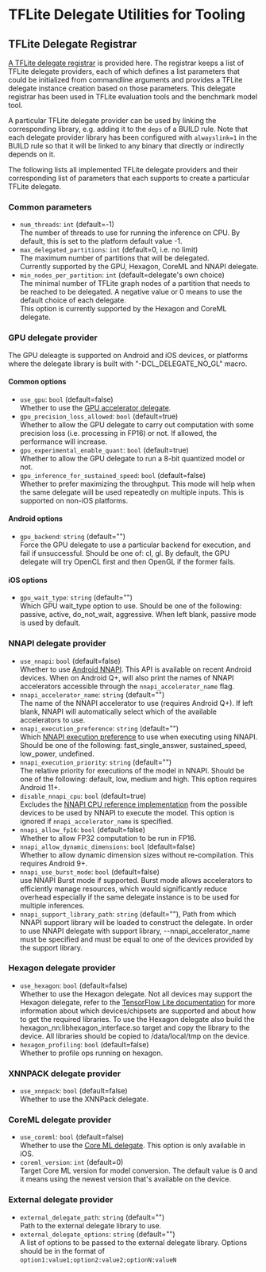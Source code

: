 # TFLite Delegate Utilities for Tooling

## TFLite Delegate Registrar

[A TFLite delegate registrar](https://github.com/tensorflow/tensorflow/blob/master/tensorflow/lite/tools/delegates/delegate_provider.h)
is provided here. The registrar keeps a list of TFLite delegate providers, each
of which defines a list parameters that could be initialized from commandline
arguments and provides a TFLite delegate instance creation based on those
parameters. This delegate registrar has been used in TFLite evaluation tools and
the benchmark model tool.

A particular TFLite delegate provider can be used by
linking the corresponding library, e.g. adding it to the `deps` of a BUILD rule.
Note that each delegate provider library has been configured with
`alwayslink=1` in the BUILD rule so that it will be linked to any binary that
directly or indirectly depends on it.

The following lists all implemented TFLite delegate providers and their
corresponding list of parameters that each supports to create a particular
TFLite delegate.

### Common parameters
*   `num_threads`: `int` (default=-1) \
    The number of threads to use for running the inference on CPU. By default,
    this is set to the platform default value -1.
*   `max_delegated_partitions`: `int` (default=0, i.e. no limit) \
    The maximum number of partitions that will be delegated. \
    Currently supported by the GPU, Hexagon, CoreML and NNAPI delegate.
*   `min_nodes_per_partition`: `int` (default=delegate's own choice) \
    The minimal number of TFLite graph nodes of a partition that needs to be
    reached to be delegated. A negative value or 0 means to use the default
    choice of each delegate. \
    This option is currently supported by the Hexagon and CoreML delegate.

### GPU delegate provider

The GPU deleagte is supported on Android and iOS devices, or platforms where
the delegate library is built with "-DCL_DELEGATE_NO_GL" macro.

#### Common options
*   `use_gpu`: `bool` (default=false) \
    Whether to use the
    [GPU accelerator delegate](https://github.com/tensorflow/tensorflow/tree/master/tensorflow/lite/delegates/gpu).
*   `gpu_precision_loss_allowed`: `bool` (default=true) \
    Whether to allow the GPU delegate to carry out computation with some
    precision loss (i.e. processing in FP16) or not. If allowed, the performance
    will increase.
*   `gpu_experimental_enable_quant`: `bool` (default=true) \
    Whether to allow the GPU delegate to run a 8-bit quantized model or not.
*   `gpu_inference_for_sustained_speed`: `bool` (default=false) \
    Whether to prefer maximizing the throughput. This mode will help when the
    same delegate will be used repeatedly on multiple inputs. This is supported
    on non-iOS platforms.

#### Android options
*  `gpu_backend`: `string` (default="") \
    Force the GPU delegate to use a particular backend for execution, and fail
    if unsuccessful. Should be one of: cl, gl. By default, the GPU delegate will
    try OpenCL first and then OpenGL if the former fails.

#### iOS options
*   `gpu_wait_type`: `string` (default="") \
    Which GPU wait_type option to use. Should be one of the following: passive,
    active, do_not_wait, aggressive. When left blank, passive mode is used by
    default.

### NNAPI delegate provider
*   `use_nnapi`: `bool` (default=false) \
    Whether to use
    [Android NNAPI](https://developer.android.com/ndk/guides/neuralnetworks/).
    This API is available on recent Android devices. When on Android Q+, will
    also print the names of NNAPI accelerators accessible through the
    `nnapi_accelerator_name` flag.
*   `nnapi_accelerator_name`: `string` (default="") \
    The name of the NNAPI accelerator to use (requires Android Q+). If left
    blank, NNAPI will automatically select which of the available accelerators
    to use.
*   `nnapi_execution_preference`: `string` (default="") \
    Which
    [NNAPI execution preference](https://developer.android.com/ndk/reference/group/neural-networks.html#group___neural_networks_1gga034380829226e2d980b2a7e63c992f18af727c25f1e2d8dcc693c477aef4ea5f5)
    to use when executing using NNAPI. Should be one of the following:
    fast_single_answer, sustained_speed, low_power, undefined.
*   `nnapi_execution_priority`: `string` (default="") \
    The relative priority for executions of the model in NNAPI. Should be one
    of the following: default, low, medium and high. This option requires
    Android 11+.
*   `disable_nnapi_cpu`: `bool` (default=true) \
    Excludes the
    [NNAPI CPU reference implementation](https://developer.android.com/ndk/guides/neuralnetworks#device-assignment)
    from the possible devices to be used by NNAPI to execute the model. This
    option is ignored if `nnapi_accelerator_name` is specified.
*   `nnapi_allow_fp16`: `bool` (default=false) \
    Whether to allow FP32 computation to be run in FP16.
*   `nnapi_allow_dynamic_dimensions`: `bool` (default=false) \
    Whether to allow dynamic dimension sizes without re-compilation. This
    requires Android 9+.
*   `nnapi_use_burst_mode`: `bool` (default=false) \
    use NNAPI Burst mode if supported. Burst mode allows accelerators to
    efficiently manage resources, which would significantly reduce overhead
    especially if the same delegate instance is to be used for multiple
    inferences.
*   `nnapi_support_library_path`: `string` (default=""),
    Path from which NNAPI support library will be loaded to construct the
    delegate. In order to use NNAPI delegate with support library,
    --nnapi_accelerator_name must be specified and must be equal to one of the
    devices provided by the support library.

### Hexagon delegate provider
*   `use_hexagon`: `bool` (default=false) \
    Whether to use the Hexagon delegate. Not all devices may support the Hexagon
    delegate, refer to the [TensorFlow Lite documentation](https://www.tensorflow.org/lite/performance/hexagon_delegate) for more
    information about which devices/chipsets are supported and about how to get
    the required libraries. To use the Hexagon delegate also build the
    hexagon_nn:libhexagon_interface.so target and copy the library to the
    device. All libraries should be copied to /data/local/tmp on the device.
*   `hexagon_profiling`: `bool` (default=false) \
    Whether to profile ops running on hexagon.

### XNNPACK delegate provider
*   `use_xnnpack`: `bool` (default=false) \
    Whether to use the XNNPack delegate.

### CoreML delegate provider
*   `use_coreml`: `bool` (default=false) \
    Whether to use the [Core ML delegate](https://github.com/tensorflow/tensorflow/tree/master/tensorflow/lite/delegates/coreml).
    This option is only available in iOS.
*   `coreml_version`: `int` (default=0) \
    Target Core ML version for model conversion. The default value is 0 and it
    means using the newest version that's available on the device.

### External delegate provider
*   `external_delegate_path`: `string` (default="") \
    Path to the external delegate library to use.
*   `external_delegate_options`: `string` (default="") \
    A list of options to be passed to the external delegate library. Options
    should be in the format of `option1:value1;option2:value2;optionN:valueN`
